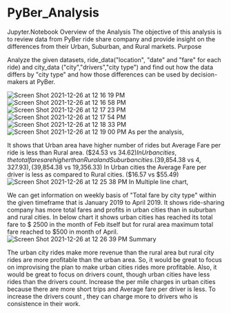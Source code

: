 # PyBer_Analysis
Jupyter.Notebook
Overview of the Analysis
The objective of this analysis is to review data from PyBer ride share company and provide insight on the differences from their Urban, Suburban, and Rural markets.
Purpose

Analyze the given datasets, ride_data("location", "date" and "fare" for each ride) and city_data ("city","drivers","city type") and find out how the data differs by "city type" and how those differences can be used by decision-makers at PyBer.


![Screen Shot 2021-12-26 at 12 16 19 PM](https://user-images.githubusercontent.com/91812090/147416769-2c18cb92-c1c4-49c7-9023-3a2b73f6ae6e.png)
![Screen Shot 2021-12-26 at 12 16 58 PM](https://user-images.githubusercontent.com/91812090/147416815-a1f6f09f-4fe1-4115-9a24-c9d538b5d203.png)
![Screen Shot 2021-12-26 at 12 17 23 PM](https://user-images.githubusercontent.com/91812090/147416834-eaf2337d-c8dd-4eae-af6f-ca579f23f968.png)
![Screen Shot 2021-12-26 at 12 17 54 PM](https://user-images.githubusercontent.com/91812090/147416844-9e21f0ac-9e37-4232-9866-cb35f9036bed.png)
![Screen Shot 2021-12-26 at 12 18 33 PM](https://user-images.githubusercontent.com/91812090/147416855-b2fb5802-bcef-41f6-ba35-4cf3f571dcda.png)
![Screen Shot 2021-12-26 at 12 19 00 PM](https://user-images.githubusercontent.com/91812090/147416862-54d7d90f-17ff-4114-906f-e19339d2d9c0.png)
As per the analysis,

It shows that Urban area have higher number of rides but Average Fare per ride is less than Rural area. ($24.53 vs $34.62)
In Urban cities, the total fares are higher than Rural and Suburban cities. ($39,854.38 vs $4,327.93) ,($39,854.38 vs 19,356.33)
In Urban cities the Average Fare per driver is less as compared to Rural cities. ($16.57 vs $55.49)
![Screen Shot 2021-12-26 at 12 25 38 PM](https://user-images.githubusercontent.com/91812090/147416944-51e4346d-3962-4f66-9b50-70badef6926c.png)
In Multiple line chart,

We can get information on weekly basis of "Total fare by city type" within the given timeframe that is January 2019 to April 2019.
It shows ride-sharing company has more total fares and profits in urban cities than in suburban and rural cities.
In below chart it shows urban cities has reached its total fare to $ 2500 in the month of Feb itself but for rural area maximum total fare reached to $500 in month of April.
![Screen Shot 2021-12-26 at 12 26 39 PM](https://user-images.githubusercontent.com/91812090/147416948-1c08bf92-19d6-4089-8828-b457394e6622.png)
Summary

The urban city rides make more revenue than the rural area but rural city rides are more profitable than the urban area.
So, it would be great to focus on improvising the plan to make urban cities rides more profitable.
Also, it would be great to focus on drivers count, though urban cities have less rides than the drivers count.
Increase the per mile charges in urban cities because there are more short trips and Average fare per driver is less.
To increase the drivers count , they can charge more to drivers who is consistence in their work.
